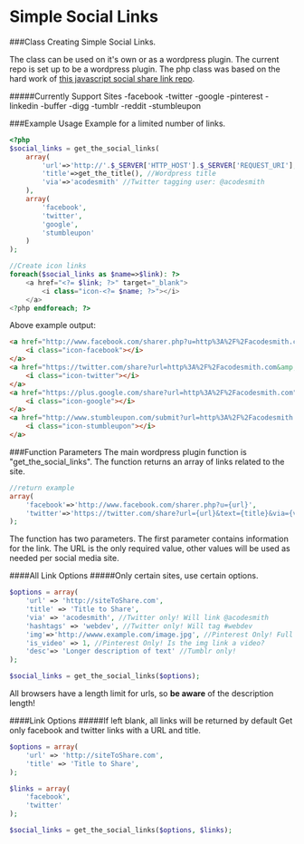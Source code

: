 # Simple Social Links
###Class Creating Simple Social Links.

The class can be used on it's own or as a wordpress plugin. The current repo is set up to be a wordpress plugin.
The php class was based on the hard work of [this javascript social share link repo](https://github.com/bradvin/social-share-urls).

#####Currently Support Sites
    -facebook
    -twitter
    -google
    -pinterest
    -linkedin
    -buffer
    -digg
    -tumblr
    -reddit
    -stumbleupon

###Example Usage
Example for a limited number of links.
```php
<?php
$social_links = get_the_social_links(
    array(
        'url'=>'http://'.$_SERVER['HTTP_HOST'].$_SERVER['REQUEST_URI'], //PHP Full URL
        'title'=>get_the_title(), //Wordpress title
        'via'=>'acodesmith' //Twitter tagging user: @acodesmith
    ),
    array(
        'facebook',
        'twitter',
        'google',
        'stumbleupon'
    )
);

//Create icon links
foreach($social_links as $name=>$link): ?>
    <a href="<?= $link; ?>" target="_blank">
        <i class="icon-<?= $name; ?>"></i>
    </a>
<?php endforeach; ?>
```
Above example output:
```html
<a href="http://www.facebook.com/sharer.php?u=http%3A%2F%2Facodesmith.com" target="_blank">
    <i class="icon-facebook"></i>
</a>
<a href="https://twitter.com/share?url=http%3A%2F%2Facodesmith.com&amp;text=Slack+Webdev+Journal&amp;via=acodesmith" target="_blank">
    <i class="icon-twitter"></i>
</a>
<a href="https://plus.google.com/share?url=http%3A%2F%2Facodesmith.com" target="_blank">
    <i class="icon-google"></i>
</a>
<a href="http://www.stumbleupon.com/submit?url=http%3A%2F%2Facodesmith.com&amp;title=Slack+Webdev+Journal" target="_blank">
    <i class="icon-stumbleupon"></i>
</a>
```


###Function Parameters
The main wordpress plugin function is "get_the_social_links". The function returns an array of links
related to the site.

```php
//return example
array(
    'facebook'=>'http://www.facebook.com/sharer.php?u={url}',
    'twitter'=>'https://twitter.com/share?url={url}&text={title}&via={via}&hashtags={hashtags}'
);
```

The function has two parameters. The first parameter contains information for the link.
The URL is the only required value, other values will be used as needed per social media site.

####All Link Options
#####Only certain sites, use certain options.
```php
$options = array(
    'url' => 'http://siteToShare.com',
    'title' => 'Title to Share',
    'via' => 'acodesmith', //Twitter only! Will link @acodesmith
    'hashtags' => 'webdev', //Twitter only! Will tag #webdev
    'img'=>'http://wwww.example.com/image.jpg', //Pinterest Only! Full URL needed.
    'is_video' => 1, //Pinterest Only! Is the img link a video?
    'desc'=> 'Longer description of text' //Tumblr only!
);

$social_links = get_the_social_links($options);

```
All browsers have a length limit for urls, so __be aware__ of the description length!

####Link Options
#####If left blank, all links will be returned by default
Get only facebook and twitter links with a URL and title.
```php
$options = array(
    'url' => 'http://siteToShare.com',
    'title' => 'Title to Share',
);

$links = array(
    'facebook',
    'twitter'
);

$social_links = get_the_social_links($options, $links);

```
